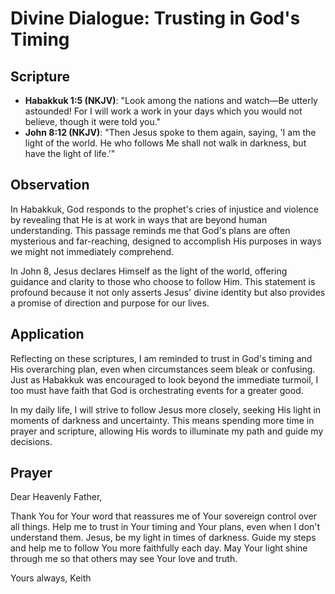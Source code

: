 # Divine Dialogue: Trusting in God's Timing

## Scripture

- **Habakkuk 1:5 (NKJV)**: "Look among the nations and watch—Be utterly astounded! For I will work a work in your days which you would not believe, though it were told you."
- **John 8:12 (NKJV)**: "Then Jesus spoke to them again, saying, 'I am the light of the world. He who follows Me shall not walk in darkness, but have the light of life.'"

## Observation

In Habakkuk, God responds to the prophet's cries of injustice and violence by revealing that He is at work in ways that are beyond human understanding. This passage reminds me that God's plans are often mysterious and far-reaching, designed to accomplish His purposes in ways we might not immediately comprehend.

In John 8, Jesus declares Himself as the light of the world, offering guidance and clarity to those who choose to follow Him. This statement is profound because it not only asserts Jesus' divine identity but also provides a promise of direction and purpose for our lives.

## Application

Reflecting on these scriptures, I am reminded to trust in God's timing and His overarching plan, even when circumstances seem bleak or confusing. Just as Habakkuk was encouraged to look beyond the immediate turmoil, I too must have faith that God is orchestrating events for a greater good.

In my daily life, I will strive to follow Jesus more closely, seeking His light in moments of darkness and uncertainty. This means spending more time in prayer and scripture, allowing His words to illuminate my path and guide my decisions.

## Prayer

Dear Heavenly Father,

Thank You for Your word that reassures me of Your sovereign control over all things. Help me to trust in Your timing and Your plans, even when I don't understand them. Jesus, be my light in times of darkness. Guide my steps and help me to follow You more faithfully each day. May Your light shine through me so that others may see Your love and truth.

Yours always,
Keith
